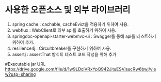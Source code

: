 # 사용한 오픈소스 및 외부 라이브러리
 1. spring cache : cachable, cacheEvict을 적용하기 위하여 사용.
 2. webflux : WebClient로 외부 api를 호출하기 위하여 사용.
 3. springdoc-openapi-starter-webmvc-ui : Swagger를 통해 api를 테스트하기 위하여 추가.
 4. resilience4j : Circuitbreaker를 구현하기 위하여 사용.
 5. assertj : assertThat 방식의 테스트 코드 작성을 위해 추가

#Executable jar URL 
  https://drive.google.com/file/d/1w9LDciVRxYpQ942JituESVlsucRw6bwj/view?usp=sharing
